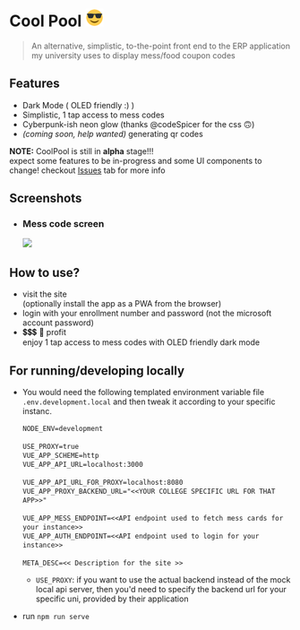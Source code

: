 # Cool Pool ![](./public/img/icons/favicon-32x32.png)

> An alternative, simplistic, to-the-point front end to the ERP application my
> university uses to display mess/food coupon codes

## Features

- Dark Mode ( OLED friendly :) )
- Simplistic, 1 tap access to mess codes
- Cyberpunk-ish neon glow (thanks @codeSpicer for the css 🙃)
- _(coming soon, help wanted)_ generating qr codes

**NOTE:** CoolPool is still in **alpha** stage!!! \
expect some features to be in-progress and some UI components to change! checkout
[Issues](https://github.com/RoguedBear/coolpool/issues) tab for more info

## Screenshots

- ### Mess code screen
  <!-- ![image](https://user-images.githubusercontent.com/39442192/197512586-a493bb64-5551-4c74-9d26-7e1a667203a0.png?width=50) -->
  <img src="https://user-images.githubusercontent.com/39442192/197512586-a493bb64-5551-4c74-9d26-7e1a667203a0.png" width="50%" />

## How to use?

- visit the site \
  (optionally install the app as a PWA from the browser)
- login with your enrollment number and password (not the microsoft account
  password)
- 💲💲💲 🤑 profit\
  enjoy 1 tap access to mess codes with OLED friendly dark mode

## For running/developing locally

- You would need the following templated environment variable file
  `.env.development.local` and then tweak it according to your specific instanc.

  ```env
  NODE_ENV=development

  USE_PROXY=true
  VUE_APP_SCHEME=http
  VUE_APP_API_URL=localhost:3000

  VUE_APP_API_URL_FOR_PROXY=localhost:8080
  VUE_APP_PROXY_BACKEND_URL="<<YOUR COLLEGE SPECIFIC URL FOR THAT APP>>"

  VUE_APP_MESS_ENDPOINT=<<API endpoint used to fetch mess cards for your instance>>
  VUE_APP_AUTH_ENDPOINT=<<API endpoint used to login for your instance>>

  META_DESC=<< Description for the site >>
  ```

  - `USE_PROXY`: if you want to use the actual backend instead of the mock local
    api server, then you'd need to specify the backend url for your specific
    uni, provided by their application

- run `npm run serve`
